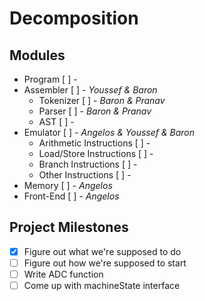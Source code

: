 Decomposition
=============

## Modules

* Program [ ] - 
* Assembler [ ] - _Youssef & Baron_
    * Tokenizer [ ] - _Baron & Pranav_
    * Parser [ ] - _Baron & Pranav_
    * AST [ ] - 
* Emulator [ ] - _Angelos & Youssef & Baron_
    * Arithmetic Instructions [ ] - 
    * Load/Store Instructions [ ] -
    * Branch Instructions [ ] - 
    * Other Instructions [ ] - 
* Memory [ ] - _Angelos_
* Front-End [ ] - _Angelos_


## Project Milestones

- [x] Figure out what we're supposed to do
- [ ] Figure out how we're supposed to start
- [ ] Write ADC function
- [ ] Come up with machineState interface
